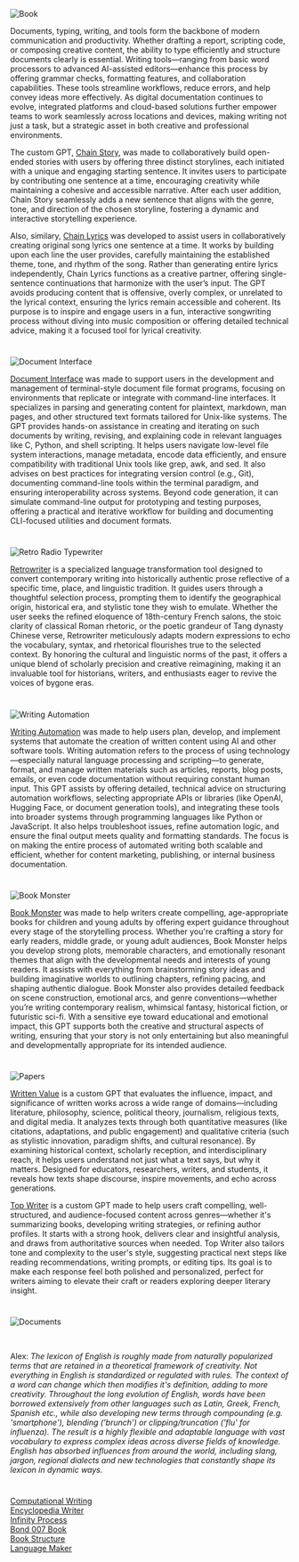 ![Book](https://github.com/user-attachments/assets/957374cd-e28c-401a-bb2b-a94a815af2ed)

Documents, typing, writing, and tools form the backbone of modern communication and productivity. Whether drafting a report, scripting code, or composing creative content, the ability to type efficiently and structure documents clearly is essential. Writing tools—ranging from basic word processors to advanced AI-assisted editors—enhance this process by offering grammar checks, formatting features, and collaboration capabilities. These tools streamline workflows, reduce errors, and help convey ideas more effectively. As digital documentation continues to evolve, integrated platforms and cloud-based solutions further empower teams to work seamlessly across locations and devices, making writing not just a task, but a strategic asset in both creative and professional environments.

The custom GPT, [Chain Story](https://chatgpt.com/g/g-azMoj9cY6-chain-story), was made to collaboratively build open-ended stories with users by offering three distinct storylines, each initiated with a unique and engaging starting sentence. It invites users to participate by contributing one sentence at a time, encouraging creativity while maintaining a cohesive and accessible narrative. After each user addition, Chain Story seamlessly adds a new sentence that aligns with the genre, tone, and direction of the chosen storyline, fostering a dynamic and interactive storytelling experience.

Also, similary, [Chain Lyrics](https://chatgpt.com/g/g-seiWveVey-chain-lyrics) was developed to assist users in collaboratively creating original song lyrics one sentence at a time. It works by building upon each line the user provides, carefully maintaining the established theme, tone, and rhythm of the song. Rather than generating entire lyrics independently, Chain Lyrics functions as a creative partner, offering single-sentence continuations that harmonize with the user’s input. The GPT avoids producing content that is offensive, overly complex, or unrelated to the lyrical context, ensuring the lyrics remain accessible and coherent. Its purpose is to inspire and engage users in a fun, interactive songwriting process without diving into music composition or offering detailed technical advice, making it a focused tool for lyrical creativity.

#

![Document Interface](https://github.com/user-attachments/assets/73ef72f0-ef99-44d7-8241-37b0f4cf2c40)

[Document Interface](https://chatgpt.com/g/g-6837c48d08f08191847962b5e97a27a3-document-interface) was made to support users in the development and management of terminal-style document file format programs, focusing on environments that replicate or integrate with command-line interfaces. It specializes in parsing and generating content for plaintext, markdown, man pages, and other structured text formats tailored for Unix-like systems. The GPT provides hands-on assistance in creating and iterating on such documents by writing, revising, and explaining code in relevant languages like C, Python, and shell scripting. It helps users navigate low-level file system interactions, manage metadata, encode data efficiently, and ensure compatibility with traditional Unix tools like grep, awk, and sed. It also advises on best practices for integrating version control (e.g., Git), documenting command-line tools within the terminal paradigm, and ensuring interoperability across systems. Beyond code generation, it can simulate command-line output for prototyping and testing purposes, offering a practical and iterative workflow for building and documenting CLI-focused utilities and document formats.

#

![Retro Radio Typewriter](https://github.com/user-attachments/assets/53ff7130-6b85-4fd0-b0a6-8b5c1de6b3b7)

[Retrowriter](https://chatgpt.com/g/g-WRBOBHtSg-retrowriter) is a specialized language transformation tool designed to convert contemporary writing into historically authentic prose reflective of a specific time, place, and linguistic tradition. It guides users through a thoughtful selection process, prompting them to identify the geographical origin, historical era, and stylistic tone they wish to emulate. Whether the user seeks the refined eloquence of 18th-century French salons, the stoic clarity of classical Roman rhetoric, or the poetic grandeur of Tang dynasty Chinese verse, Retrowriter meticulously adapts modern expressions to echo the vocabulary, syntax, and rhetorical flourishes true to the selected context. By honoring the cultural and linguistic norms of the past, it offers a unique blend of scholarly precision and creative reimagining, making it an invaluable tool for historians, writers, and enthusiasts eager to revive the voices of bygone eras.

#

![Writing Automation](https://github.com/user-attachments/assets/87e0a8ba-8dcf-4196-9872-ea659ed3a648)

[Writing Automation](https://chatgpt.com/g/g-WK6iPKICT-writing-automation) was made to help users plan, develop, and implement systems that automate the creation of written content using AI and other software tools. Writing automation refers to the process of using technology—especially natural language processing and scripting—to generate, format, and manage written materials such as articles, reports, blog posts, emails, or even code documentation without requiring constant human input. This GPT assists by offering detailed, technical advice on structuring automation workflows, selecting appropriate APIs or libraries (like OpenAI, Hugging Face, or document generation tools), and integrating these tools into broader systems through programming languages like Python or JavaScript. It also helps troubleshoot issues, refine automation logic, and ensure the final output meets quality and formatting standards. The focus is on making the entire process of automated writing both scalable and efficient, whether for content marketing, publishing, or internal business documentation.

#

![Book Monster](https://github.com/user-attachments/assets/b0b836f3-d15d-437b-887d-6050ea3141e2)

[Book Monster](https://chatgpt.com/g/g-68381420c5b081919f4c3cd867dfa4b6-book-monster) was made to help writers create compelling, age-appropriate books for children and young adults by offering expert guidance throughout every stage of the storytelling process. Whether you're crafting a story for early readers, middle grade, or young adult audiences, Book Monster helps you develop strong plots, memorable characters, and emotionally resonant themes that align with the developmental needs and interests of young readers. It assists with everything from brainstorming story ideas and building imaginative worlds to outlining chapters, refining pacing, and shaping authentic dialogue. Book Monster also provides detailed feedback on scene construction, emotional arcs, and genre conventions—whether you’re writing contemporary realism, whimsical fantasy, historical fiction, or futuristic sci-fi. With a sensitive eye toward educational and emotional impact, this GPT supports both the creative and structural aspects of writing, ensuring that your story is not only entertaining but also meaningful and developmentally appropriate for its intended audience.

#

![Papers](https://github.com/user-attachments/assets/4f62bf09-4a8c-4930-b814-27e0f348fda8)

[Written Value](https://chatgpt.com/g/g-686727faddcc81918a56a4cac0a91a20-written-value) is a custom GPT that evaluates the influence, impact, and significance of written works across a wide range of domains—including literature, philosophy, science, political theory, journalism, religious texts, and digital media. It analyzes texts through both quantitative measures (like citations, adaptations, and public engagement) and qualitative criteria (such as stylistic innovation, paradigm shifts, and cultural resonance). By examining historical context, scholarly reception, and interdisciplinary reach, it helps users understand not just what a text says, but why it matters. Designed for educators, researchers, writers, and students, it reveals how texts shape discourse, inspire movements, and echo across generations.

[Top Writer](https://chatgpt.com/g/g-68686fd62e2881918534bbc760e98277-top-writer) is a custom GPT made to help users craft compelling, well-structured, and audience-focused content across genres—whether it's summarizing books, developing writing strategies, or refining author profiles. It starts with a strong hook, delivers clear and insightful analysis, and draws from authoritative sources when needed. Top Writer also tailors tone and complexity to the user's style, suggesting practical next steps like reading recommendations, writing prompts, or editing tips. Its goal is to make each response feel both polished and personalized, perfect for writers aiming to elevate their craft or readers exploring deeper literary insight.

#

![Documents](https://github.com/user-attachments/assets/5bb5c9c8-2979-40f9-9082-91742c5e614c)

<br>

Alex: _The lexicon of English is roughly made from naturally popularized terms that are retained in a theoretical framework of creativity. Not everything in English is standardized or regulated with rules. The context of a word can change which then modifies it's definition, adding to more creativity. Throughout the long evolution of English, words have been borrowed extensively from other languages such as Latin, Greek, French, Spanish etc., while also developing new terms through compounding (e.g. 'smartphone'), blending ('brunch') or clipping/truncation ('flu' for influenza). The result is a highly flexible and adaptable language with vast vocabulary to express complex ideas across diverse fields of knowledge. English has absorbed influences from around the world, including slang, jargon, regional dialects and new technologies that constantly shape its lexicon in dynamic ways._

#

[Computational Writing](https://chatgpt.com/g/g-67cdbfcc492c8191bab3347b6bab673f-computational-writing)
<br>
[Encyclopedia Writer](https://chatgpt.com/g/g-67cc3ffd4ec48191b2e10668d5f03c7c-encyclopedia-writer)
<br>
[Infinity Process](https://github.com/sourceduty/Infinity_Process)
<br>
[Bond 007 Book](https://chatgpt.com/g/g-6787d45afd4481919abc9cc9e0224f2f-bond-007-book)
<br>
[Book Structure](https://chat.openai.com/g/g-yNWlLa7n0-book-structure)
<br>
[Language Maker](https://chatgpt.com/g/g-6866e91317d88191b7660f39ec2850e2-language-maker)
